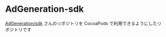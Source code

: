 # AdGeneration-sdk

[AdGeneration/sdk](https://github.com/AdGeneration/sdk) さんのリポジトリを CocoaPods で利用できるようにしたリポジトリです
